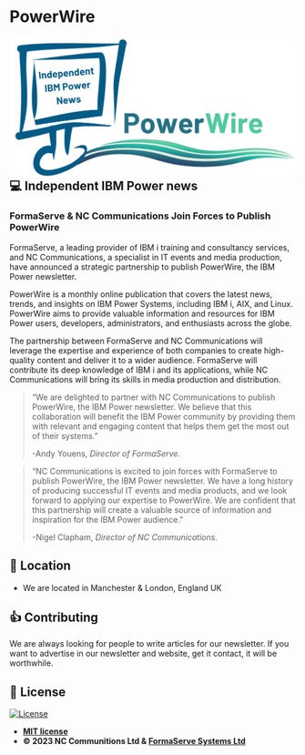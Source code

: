 # PowerWire

<img src="/Logo2023.png" align="right">

## 💻 Independent IBM Power news

### FormaServe &amp; NC Communications Join Forces to Publish PowerWire

  <p>FormaServe, a leading provider of IBM i training and consultancy services, and NC Communications, a specialist in
    IT events and media production, have announced a strategic partnership to publish PowerWire, the IBM Power
    newsletter.</p>

  <p>PowerWire is a monthly online publication that covers the latest news, trends, and insights on IBM Power Systems,
    including IBM i, AIX, and Linux. PowerWire aims to provide valuable information and resources for IBM Power users,
    developers, administrators, and enthusiasts across the globe.</p>

  <p>The partnership between FormaServe and NC Communications will leverage the expertise and experience of both
    companies to create high-quality content and deliver it to a wider audience. FormaServe will contribute its deep
    knowledge of IBM i and its applications, while NC Communications will bring its skills in media production and
    distribution.</p>

  <blockquote cite="https://www.formaserve.co.uk">
    <p>“We are delighted to partner with NC Communications to publish PowerWire, the IBM Power newsletter. We believe
      that this collaboration will benefit the IBM Power community by providing them with relevant and engaging content
      that helps them get the most out of their systems.”</p>
    <footer>-Andy Youens, <cite>Director of FormaServe.</cite></footer>
  </blockquote>

  <blockquote>
    <p>“NC Communications is excited to join forces with FormaServe to publish PowerWire, the IBM Power newsletter. We
      have a long history of producing successful IT events and media products, and we look forward to applying our
      expertise to PowerWire. We are confident that this partnership will create a valuable source of information and
      inspiration for the IBM Power audience.”</p>
    <footer>-Nigel Clapham, <cite>Director of NC Communications.</cite></footer>
  </blockquote>

## 🏢 Location

- We are located in Manchester & London, England UK

## 👍 Contributing

We are always looking for people to write articles for our newsletter.  If you want to advertise in our newsletter and website, get it contact, it will be worthwhile.

## 📝 License

[![License](http://img.shields.io/:license-mit-blue.svg?style=flat-square)](http://badges.mit-license.org)

- **[MIT license](http://opensource.org/licenses/mit-license.php)**
- **© 2023 NC Communitions Ltd & [FormaServe Systems Ltd](https://www.formaserve.co.uk)**
